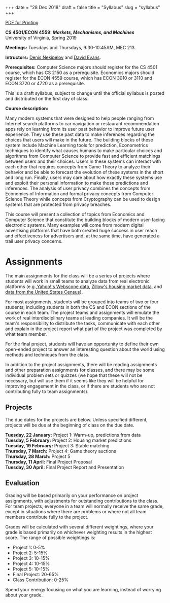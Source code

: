 +++
date = "28 Dec 2018"
draft = false
title = "Syllabus"
slug = "syllabus"
+++

<div class="printing"><a href="/docs/syllabus.pdf">PDF for Printing</a></div>

**CS 4501/ECON 4559: _Markets, Mechanisms, and Machines_**  
University of Virginia, Spring 2019

**Meetings:** Tuesdays and Thursdays, 9:30-10:45AM, MEC 213.

**Intructors:** <a href="http://people.virginia.edu/~dn4w/">Denis Nekipelov</a> and
<a href="https://www.cs.virginia.edu/evans">David Evans</a>.

**Prerequisites:** Computer Science majors should register for the CS
4501 course, which has CS 2150 as a prerequisite. Economics majors
should register for the ECON 4559 course, which has ECON 3010 or 3110
and ECON 3720 or 4720 as a prerequisite.

<div class="note">
This is a draft syllabus, subject to change until the official syllabus is posted and distributed on the first day of class.
</div>


**Course description:**

Many modern systems that were designed to help people ranging from
Internet search platforms to car navigation or restaurant recommendation
apps rely on learning from its user past behavior to improve future user
experience. They use these past data to make inferences regarding the
choices that users will make in the future. The building blocks of these
system include Machine Learning tools for prediction, Econometrics
techniques to identify what causes humans to make particular choices and
algorithms from Computer Science to provide fast and efficient matchings
between users and their choices. Users in these systems can interact
with each other that requires concepts from Game Theory to analyze their
behavior and be able to forecast the evolution of these systems in the
short and long run. Finally, users may care about how exactly these
systems use and exploit their personal information to make those
predictions and inferences. The analysis of user privacy combines the
concepts from Economics of Information and formal privacy concepts from
Computer Science Theory while concepts from Cryptography can be used to
design systems that are protected from privacy breaches.

This course will present a collection of topics from Economics and
Computer Science that constitute the building blocks of modern
user-facing electronic systems. Many examples will come from modern
digital advertising platforms that have both created huge success in
user reach and effectiveness for advertisers and, at the same time, have
generated a trail user privacy concerns.   


# Assignments

The main assignments for the class will be a series of projects where
students will work in small teams to analyze data from real electronic
platforms (e.g.,<a
href="https://webscope.sandbox.yahoo.com/">Yahoo!'s Webscope
data</a>, <a href="https://www.zillow.com/research/data/">Zillow's housing market data</a>, and <a href="https://www.census.gov/data.html">data from the United States Census</a>).

For most assignments, students will be grouped into teams of two or
four students, including students in both the CS and ECON sections of
the course in each team. The project teams and assignments will
emulate the work of real interdisciplinary teams at leading
companies. It will be the team's responsibility to distribute the
tasks, communicate with each other and explain in the project report
what part of the project was completed by what team member.

For the final project, students will have an opportunity to define
their own open-ended project to answer an interesting question about
the world using methods and techniques from the class.

In addition to the project assignments, there will be reading
assignments and other preparation assignments for classes, and there
may be some individual problem sets or quizzes (we hope that these
will not be necessary, but will use them if it seems like they will be
helpful for improving engagement in the class, or if there are
students who are not contributing fully to team assignments).

## Projects

The due dates for the projects are below.  Unless specified different,
projects will be due at the beginning of class on the due date.

**Tuesday, 22 January:** Project 1: Warm-up, predictions from data  
**Tuesday, 5 February:** Project 2: Housing market predictions  
**Tuesday, 19 February:** Project 3: Stable matching  
**Thursday, 7 March:** Project 4: Game theory auctions  
**Thursday, 28 March:** Project 5  
**Thursday, 11 April:** Final Project Proposal  
**Tuesday, 30 April:** Final Project Report and Presentation

## Evaluation

Grading will be based primarily on your performance on project
assignments, with adjustments for outstanding contributions to the
class.  For team projects, everyone in a team will normally receive
the same grade, except in situations where there are problems or where
not all team members contribute fully to the project.
 
Grades will be calculated with several different weightings, where
your grade is based primarily on whichever weighting results in the
highest score. The range of possible weightings is:

- Project 1: 0-5%
- Project 2: 5-15%
- Project 3: 10-15%
- Project 4: 10-15%
- Project 5: 10-15%
- Final Project: 20-65%
- Class Contribution: 0-25% 

Spend your energy focusing on what you are learning, instead of
worrying about your grade.








